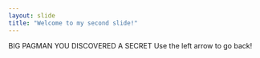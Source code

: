 ```yaml
---
layout: slide
title: "Welcome to my second slide!"
---
```

BIG PAGMAN YOU DISCOVERED A SECRET
Use the left arrow to go back!
